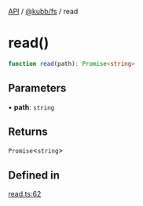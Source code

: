 [API](../../../packages.md) / [@kubb/fs](../index.md) / read

# read()

```ts
function read(path): Promise<string>
```

## Parameters

• **path**: `string`

## Returns

`Promise`\<`string`\>

## Defined in

[read.ts:62](https://github.com/kubb-project/kubb/blob/ff80665146ae086e044807d0072fda660e72e1fd/packages/fs/src/read.ts#L62)
